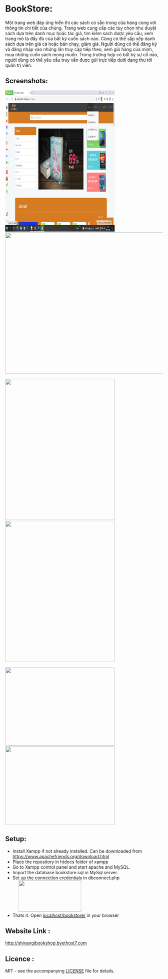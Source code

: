 # BookStore:
Một trang web đáp ứng hiển thị các sách có sẵn trong cửa hàng cùng với thông tin chi tiết của chúng. Trang web cung cấp các tùy chọn như duyệt sách dựa trên danh mục hoặc tác giả, tìm kiếm sách được yêu cầu, xem trang mô tả đầy đủ của bất kỳ cuốn sách nào. Cũng có thể sắp xếp danh sách dựa trên giá cả hoặc bán chạy, giảm giá. Người dùng có thể đăng ký và đăng nhập vào những lần truy cập tiếp theo, xem giỏ hàng của mình, mua những cuốn sách mong muốn. Trong trường hợp có bất kỳ sự cố nào, người dùng có thể yêu cầu truy vấn được gửi trực tiếp dưới dạng thư tới quản trị viên.

## Screenshots:
<p>
  <kbd><img src="screenshot1.png" width="350" height="450"/></kbd>
  &nbsp;&nbsp;&nbsp;&nbsp;&nbsp;&nbsp;&nbsp;&nbsp;
  <kbd><img src="screenshot/screenshot2.png" width="750" height="450"/></kbd>
</p>

<p>
  <kbd><img src="screenshot/search.png" width="350" height="450"/></kbd>
  &nbsp;&nbsp;&nbsp;&nbsp;&nbsp;&nbsp;&nbsp;&nbsp;
  <kbd><img src="screenshot/description.png" width="350" height="450"/></kbd>
</p>

<p>
  <kbd><img src="screenshot/cart.png" width="350" height="250"/></kbd>
  &nbsp;&nbsp;&nbsp;&nbsp;&nbsp;&nbsp;&nbsp;&nbsp;
  <kbd><img src="screenshot/query.png" width="350" height="250"/></kbd>
</p>

## Setup:
* Install Xampp if not already installed. Can be downloaded from https://www.apachefriends.org/download.html
* Place the repository in htdocs folder of xampp
* Go to Xampp control panel and start apache and MySQL.
* Import the database bookstore.sql in MySql server.
* Set up the connection credentials in dbconnect.php </br>
  &nbsp;&nbsp;&nbsp;&nbsp;&nbsp;<kbd><img src="screenshot/connection.png" width="200" height="100"/></kbd>
* Thats it. Open <a href="http://localhost/bookstore/">localhost/bookstore/</a> in your browser

## Website Link :
<a href="http://shivangibookshop.byethost7.com">http://shivangibookshop.byethost7.com</a>

## Licence :
MIT - see the accompanying [LICENSE](https://github.com/shivangigupta1404/BookStore/blob/master/LICENSE) file for details.
